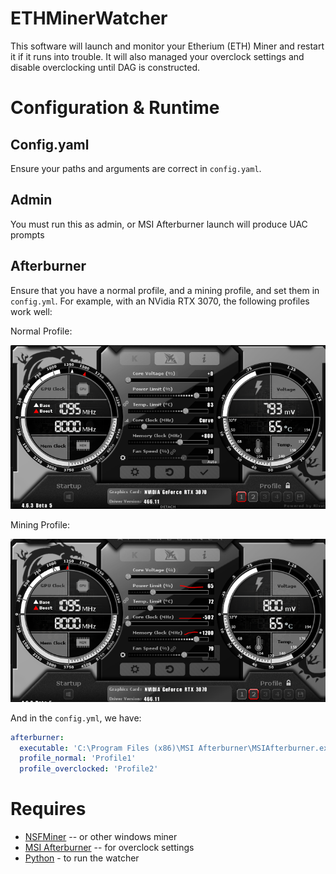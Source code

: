 # ETHMinerWatcher

This software will launch and monitor your Etherium (ETH) Miner and restart it if it runs into trouble.  It will also managed your overclock settings and disable overclocking until DAG is constructed.

# Configuration & Runtime

## Config.yaml

Ensure your paths and arguments are correct in `config.yaml`.

## Admin

You must run this as admin, or MSI Afterburner launch will produce UAC prompts

## Afterburner

Ensure that you have a normal profile, and a mining profile, and set them in `config.yml`.  For example, with an NVidia RTX 3070, the following profiles work well:

Normal Profile:

![normal profile](img/profile1.png)

Mining Profile:

![mining profile](img/profile2.png)

And in the `config.yml`, we have:

```yml
afterburner:
  executable: 'C:\Program Files (x86)\MSI Afterburner\MSIAfterburner.exe'
  profile_normal: 'Profile1'
  profile_overclocked: 'Profile2'
```

# Requires

* [NSFMiner](https://github.com/no-fee-ethereum-mining/nsfminer) -- or other windows miner
* [MSI Afterburner](https://www.guru3d.com/files-details/msi-afterburner-beta-download.html) -- for overclock settings
* [Python](https://www.python.org/downloads/) - to run the watcher